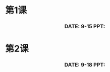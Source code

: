 # 第1课
<center> <h3>DATE: 9-15 PPT: </h3></center>

# 第2课
<center> <h3>DATE: 9-18 PPT: </h3></center>



